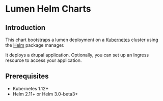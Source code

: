 # Lumen Helm Charts

## Introduction

This chart bootstraps a lumen deployment on a [Kubernetes](http://kubernetes.io) cluster using the [Helm](https://helm.sh) package manager.

It deploys a drupal application. Optionally, you can set up an Ingress resource to access your application.

## Prerequisites

- Kubernetes 1.12+
- Helm 2.11+ or Helm 3.0-beta3+